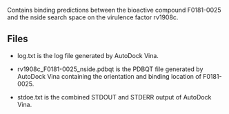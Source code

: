 Contains binding predictions between the bioactive compound F0181-0025 and the nside search space on the virulence factor rv1908c.

## Files

- log.txt is the log file generated by AutoDock Vina.

- rv1908c_F0181-0025_nside.pdbqt is the PDBQT file generated by AutoDock Vina containing the orientation and binding location of F0181-0025.

- stdoe.txt is the combined STDOUT and STDERR output of AutoDock Vina.

